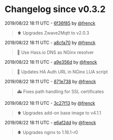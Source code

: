# Changelog since v0.3.2

2019/08/22 18:11 UTC - [6f36f85](https://github.com/hassio-addons/addon-zwave2mqtt/commit/6f36f85bfa47bf000a12c006d51178f95a531521) by [@frenck](https://github.com/frenck)
> :arrow_up: Upgrades Zwave2Mqtt to v2.0.3 

2019/08/22 18:11 UTC - [a8cfa70](https://github.com/hassio-addons/addon-zwave2mqtt/commit/a8cfa703e30db34f2dd221f0cc2ed8591b264d90) by [@frenck](https://github.com/frenck)
> :hammer: Use Hass.io DNS as NGinx resolver 

2019/08/22 18:11 UTC - [a9e356d](https://github.com/hassio-addons/addon-zwave2mqtt/commit/a9e356deba83557402f00afbae4bb9143abb5d88) by [@frenck](https://github.com/frenck)
> :hammer: Updates HA Auth URL in NGinx LUA script 

2019/08/22 18:11 UTC - [871e738](https://github.com/hassio-addons/addon-zwave2mqtt/commit/871e738233d9da2d74bfd2ca3e6375d3488b1bea) by [@frenck](https://github.com/frenck)
> :ambulance: Fixes path handling for SSL certificates 

2019/08/22 18:11 UTC - [3c27f13](https://github.com/hassio-addons/addon-zwave2mqtt/commit/3c27f135fae1eab1a6ce5de90fc1a491c2e17d38) by [@frenck](https://github.com/frenck)
> :arrow_up: Upgrades add-on base image to v4.1.1 

2019/08/22 18:11 UTC - [e6af2dd](https://github.com/hassio-addons/addon-zwave2mqtt/commit/e6af2dd17f628b1eda9b058254d97c3d4dbd1456) by [@frenck](https://github.com/frenck)
> :arrow_up: Upgrades nginx to 1.16.1-r0 

